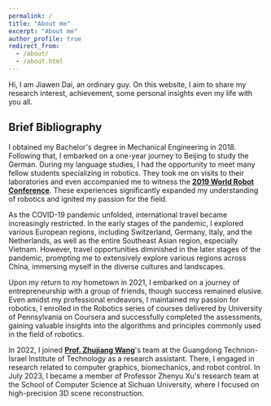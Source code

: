 ```yaml
---
permalink: /
title: "About me"
excerpt: "About me"
author_profile: true
redirect_from: 
  - /about/
  - /about.html
---
```

Hi, I am Jiawen Dai, an ordinary guy. On this website, I aim to share my research interest, achievement, some personal insights even my life with you all.

## Brief Bibliography

I obtained my Bachelor's degree in Mechanical Engineering in 2018. Following that, I embarked on a one-year journey to Beijing to study the German. During my language studies, I had the opportunity to meet many fellow students specializing in robotics. They took me on visits to their laboratories and even accompanied me to witness the **[2019 World Robot Conference](https://www.worldrobotconference.com/)**. These experiences significantly expanded my understanding of robotics and ignited my passion for the field.

As the COVID-19 pandemic unfolded, international travel became increasingly restricted. In the early stages of the pandemic, I explored various European regions, including Switzerland, Germany, Italy, and the Netherlands, as well as the entire Southeast Asian region, especially Vietnam. However, travel opportunities diminished in the later stages of the pandemic, prompting me to extensively explore various regions across China, immersing myself in the diverse cultures and landscapes.

Upon my return to my hometown in 2021, I embarked on a journey of entrepreneurship with a group of friends, though success remained elusive. Even amidst my professional endeavors, I maintained my passion for robotics, I enrolled in the Robotics series of courses delivered by University of Pennsylvania on Coursera and successfully completed the assessments, gaining valuable insights into the algorithms and principles commonly used in the field of robotics.

In 2022, I joined **[Prof. Zhujiang Wang](https://research.gtiit.edu.cn/en/persons/zhujiang-wang)**'s team at the Guangdong Technion-Israel Institute of Technology as a research assistant. There, I engaged in research related to computer graphics, biomechanics, and robot control. In July 2023, I became a member of Professor Zhenyu Xu's research team at the School of Computer Science at Sichuan University, where I focused on high-precision 3D scene reconstruction.




